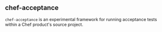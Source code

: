 chef-acceptance
---------------

`chef-acceptance` is an experimental framework for running acceptance tests
within a Chef product's source project.
